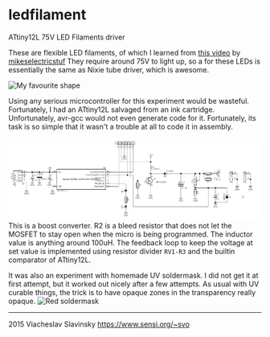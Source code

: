 # ledfilament
ATtiny12L 75V LED Filaments driver

These are flexible LED filaments, of which I learned from [this video](http://www.youtube.com/watch?v=H_XiunR-cAQ)
by [mikeselectricstuf](http://www.electricstuff.co.uk/) 
They require around 75V to light up, so a for 
these LEDs is essentially the same as Nixie tube driver, which is awesome.

![My favourite shape](https://pbs.twimg.com/media/CF5JAmVW0AE3MhZ.jpg)

Using any serious microcontroller for this experiment would be wasteful. Fortunately, I had
an ATtiny12L salvaged from an ink cartridge. Unfortunately, avr-gcc would not even
generate code for it. Fortunately, its task is so simple that it wasn't a trouble at all
to code it in assembly.

[![circuit](kicad/pcb/filament.png)](kicad/pcb/filament.pdf)
This is a boost converter. R2 is a bleed resistor that does not let the MOSFET to stay open 
when the micro is being programmed. The inductor value is anything around 100uH. The 
feedback loop to keep the voltage at set value is implemented using resistor divider
`RV1-R3` and the builtin comparator of ATtiny12L. 

It was also an experiment with homemade UV soldermask. I did not get it at first attempt, 
but it worked out nicely after a few attempts. As usual with UV curable things, the trick 
is to have opaque zones in the transparency really opaque.
![Red soldermask](https://pbs.twimg.com/media/CFyWmdbWoAAkuSu.jpg:large)

-----
2015 Viacheslav Slavinsky https://www.sensi.org/~svo
